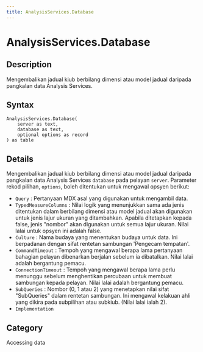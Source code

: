 ```yaml
---
title: AnalysisServices.Database
---
```


# AnalysisServices.Database


## Description

Mengembalikan jadual kiub berbilang dimensi atau model jadual daripada pangkalan data Analysis Services.


## Syntax

```powerquery
AnalysisServices.Database(
    server as text,
    database as text,
    optional options as record
) as table
```


## Details

Mengembalikan jadual kiub berbilang dimensi atau model jadual daripada pangkalan data Analysis Services <code>database</code> pada pelayan <code>server</code>. Parameter rekod pilihan, <code>options</code>, boleh ditentukan untuk mengawal opsyen berikut:    <ul><li><code>Query</code> : Pertanyaan MDX asal yang digunakan untuk mengambil data.</li><li><code>TypedMeasureColumns</code> : Nilai logik yang menunjukkan sama ada jenis ditentukan dalam berbilang dimensi atau model jadual akan digunakan untuk jenis lajur ukuran yang ditambahkan. Apabila ditetapkan kepada false, jenis &quot;nombor&quot; akan digunakan untuk semua lajur ukuran. Nilai lalai untuk opsyen ini adalah false.</li><li><code>Culture</code> : Nama budaya yang menentukan budaya untuk data. Ini berpadanan dengan sifat rentetan sambungan &#39;Pengecam tempatan&#39;.</li><li><code>CommandTimeout</code> : Tempoh yang mengawal berapa lama pertanyaan bahagian pelayan dibenarkan berjalan sebelum ia dibatalkan. Nilai lalai adalah bergantung pemacu.</li><li><code>ConnectionTimeout</code> : Tempoh yang mengawal berapa lama perlu menunggu sebelum menghentikan percubaan untuk membuat sambungan kepada pelayan. Nilai lalai adalah bergantung pemacu.</li><li><code>SubQueries</code> : Nombor (0, 1 atau 2) yang menetapkan nilai sifat &quot;SubQueries&quot; dalam rentetan sambungan. Ini mengawal kelakuan ahli yang dikira pada subpilihan atau subkiub. (Nilai lalai ialah 2).</li><li><code>Implementation</code></li></ul>    



## Category
Accessing data
